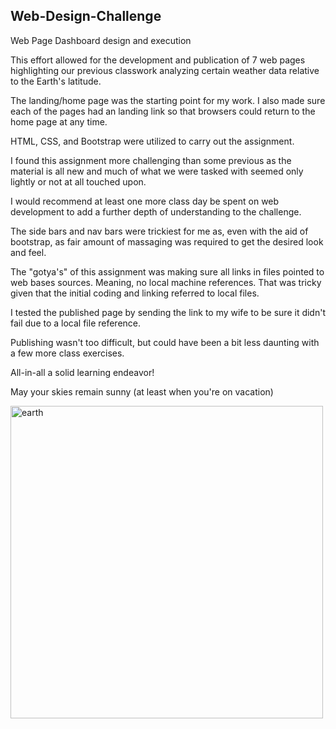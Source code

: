 ## Web-Design-Challenge
Web Page Dashboard design and execution

This effort allowed for the development and publication of 7 web pages highlighting our previous classwork analyzing certain weather data relative to the Earth's latitude. 

The landing/home page was the starting point for my work. I also made sure each of the pages had an landing link so that browsers could return to the home page at any time. 

HTML, CSS, and Bootstrap were utilized to carry out the assignment. 

I found this assignment more challenging than some previous as the material is all new and much of what we were tasked with seemed only lightly or not at all touched upon. 

I would recommend at least one more class day be spent on web development to add a further depth of understanding to the challenge. 

The side bars and nav bars were trickiest for me as, even with the aid of bootstrap, as fair amount of massaging was required to get the desired look and feel. 

The "gotya's" of this assignment was making sure all links in files pointed to web bases sources. Meaning, no local machine references. That was tricky given that the initial coding and linking referred to local files. 

I tested the published page by sending the link to my wife to be sure it didn't fail due to a local file reference.

Publishing wasn't too difficult, but could have been a bit less daunting with a few more class exercises. 

All-in-all a solid learning endeavor!

May your skies remain sunny (at least when you're on vacation)

<img src="https://www.nasa.gov/sites/default/files/thumbnails/image/ae3_westernhemisphere_geos_2019246_lrg.jpg" alt="earth" width="500"/>


